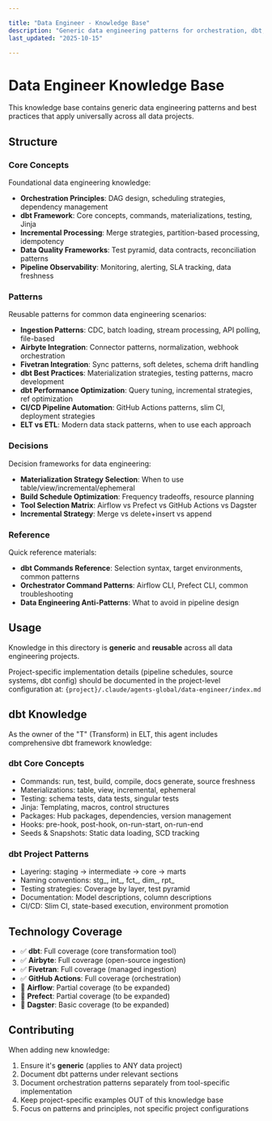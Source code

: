 ```yaml
---

title: "Data Engineer - Knowledge Base"
description: "Generic data engineering patterns for orchestration, dbt, ingestion, and data quality"
last_updated: "2025-10-15"

---
```


# Data Engineer Knowledge Base

This knowledge base contains generic data engineering patterns and best practices that apply universally across all data projects.

## Structure

### Core Concepts

Foundational data engineering knowledge:

- **Orchestration Principles**: DAG design, scheduling strategies, dependency management
- **dbt Framework**: Core concepts, commands, materializations, testing, Jinja
- **Incremental Processing**: Merge strategies, partition-based processing, idempotency
- **Data Quality Frameworks**: Test pyramid, data contracts, reconciliation patterns
- **Pipeline Observability**: Monitoring, alerting, SLA tracking, data freshness

### Patterns

Reusable patterns for common data engineering scenarios:

- **Ingestion Patterns**: CDC, batch loading, stream processing, API polling, file-based
- **Airbyte Integration**: Connector patterns, normalization, webhook orchestration
- **Fivetran Integration**: Sync patterns, soft deletes, schema drift handling
- **dbt Best Practices**: Materialization strategies, testing patterns, macro development
- **dbt Performance Optimization**: Query tuning, incremental strategies, ref optimization
- **CI/CD Pipeline Automation**: GitHub Actions patterns, slim CI, deployment strategies
- **ELT vs ETL**: Modern data stack patterns, when to use each approach

### Decisions

Decision frameworks for data engineering:

- **Materialization Strategy Selection**: When to use table/view/incremental/ephemeral
- **Build Schedule Optimization**: Frequency tradeoffs, resource planning
- **Tool Selection Matrix**: Airflow vs Prefect vs GitHub Actions vs Dagster
- **Incremental Strategy**: Merge vs delete+insert vs append

### Reference

Quick reference materials:

- **dbt Commands Reference**: Selection syntax, target environments, common patterns
- **Orchestrator Command Patterns**: Airflow CLI, Prefect CLI, common troubleshooting
- **Data Engineering Anti-Patterns**: What to avoid in pipeline design

## Usage

Knowledge in this directory is **generic** and **reusable** across all data engineering projects.

Project-specific implementation details (pipeline schedules, source systems, dbt config) should be documented in the project-level configuration at:
`{project}/.claude/agents-global/data-engineer/index.md`

## dbt Knowledge

As the owner of the "T" (Transform) in ELT, this agent includes comprehensive dbt framework knowledge:

### dbt Core Concepts

- Commands: run, test, build, compile, docs generate, source freshness
- Materializations: table, view, incremental, ephemeral
- Testing: schema tests, data tests, singular tests
- Jinja: Templating, macros, control structures
- Packages: Hub packages, dependencies, version management
- Hooks: pre-hook, post-hook, on-run-start, on-run-end
- Seeds & Snapshots: Static data loading, SCD tracking

### dbt Project Patterns

- Layering: staging → intermediate → core → marts
- Naming conventions: stg_, int_, fct_, dim_, rpt_
- Testing strategies: Coverage by layer, test pyramid
- Documentation: Model descriptions, column descriptions
- CI/CD: Slim CI, state-based execution, environment promotion

## Technology Coverage

- ✅ **dbt**: Full coverage (core transformation tool)
- ✅ **Airbyte**: Full coverage (open-source ingestion)
- ✅ **Fivetran**: Full coverage (managed ingestion)
- ✅ **GitHub Actions**: Full coverage (orchestration)
- 🚧 **Airflow**: Partial coverage (to be expanded)
- 🚧 **Prefect**: Partial coverage (to be expanded)
- 🚧 **Dagster**: Basic coverage (to be expanded)

## Contributing

When adding new knowledge:

1. Ensure it's **generic** (applies to ANY data project)
2. Document dbt patterns under relevant sections
3. Document orchestration patterns separately from tool-specific implementation
4. Keep project-specific examples OUT of this knowledge base
5. Focus on patterns and principles, not specific project configurations
